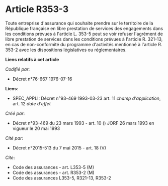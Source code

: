 # Article R353-3

Toute entreprise d'assurance qui souhaite prendre sur le territoire de la République française en libre prestation de
services des engagements dans les conditions prévues à l'article L. 353-5 peut se voir refuser l'agrément de libre prestation
de services dans les conditions prévues à l'article R. 321-13, en cas de non-conformité du programme d'activités mentionné à
l'article R. 353-2 avec les dispositions législatives ou réglementaires.

**Liens relatifs à cet article**

_Codifié par_:

  - Décret n°76-667 1976-07-16

**Liens**:

  - SPEC_APPLI: Décret n°93-469 1993-03-23 art. 11 *champ d'application*, art. 12 *date d'effet*

_Créé par_:

  - Décret n°93-469 du 23 mars 1993 - art. 10 () JORF 26 mars 1993 en vigueur le 20 mai 1993

_Cité par_:

  - Décret n°2015-513 du 7 mai 2015 - art. 18 (V)

_Cite_:

  - Code des assurances - art. L353-5 (M)
  - Code des assurances - art. R353-2 (M)
  - Code des assurances L353-5, R321-13, R353-2
